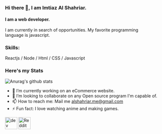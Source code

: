 ### Hi there 👋, I am Imtiaz Al Shahriar.
#### I am a web developer.
I am currently in search of opportunities. My favorite programming language is javascript. 

### Skills:
  Reactjs / Node / Html / CSS / Javascript

### Here's my Stats
![Anurag's github stats](https://github-readme-stats.vercel.app/api?username=anuraghazra&show_icons=true&theme=dracula)


- 🔭 I’m currently working on an eCommerce website. 
- 👯 I’m looking to collaborate on any Open source program I'm capable of. 
- 📫 How to reach me: Mail me alshahriar.me@gmail.com 
- ⚡ Fun fact: I love watching anime and making games. 


[<img src='https://cdn.jsdelivr.net/npm/simple-icons@3.0.1/icons/dev-dot-to.svg' alt='dev' height='40'>](https://dev.to/ImtiazKun)  [<img src='https://cdn.jsdelivr.net/npm/simple-icons@3.0.1/icons/reddit.svg' alt='Reddit' height='40'>](https://www.reddit.com/user/sublime.en)  
